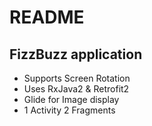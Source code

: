# README

## FizzBuzz application

- Supports Screen Rotation
- Uses RxJava2 & Retrofit2
- Glide for Image display
- 1 Activity 2 Fragments
